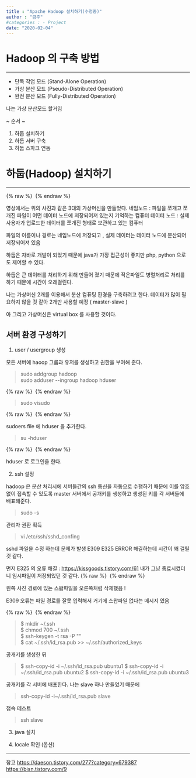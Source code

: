 ```yaml
---
title : "Apache Hadoop 설치하기(수정중)"
author : "금주"
#categories : - Project
date: "2020-02-04"
---
```


# Hadoop 의 구축 방법
---
* 단독 작업 모드 (Stand-Alone Operation)
* 가상 분산 모드 (Pseudo-Distributed Operation)
* 완전 분산 모드 (Fully-Distributed Operation)

나는 가상 분산모드 할거임


~ 순서 ~

1. 하둡 설치하기
2. 하둡 서버 구축
3. 하둡 스파크 연동

# 하둡(Hadoop) 설치하기
---



{% raw %} <img src="https://bcloved.github.io/assets/images/20200204ApacheHadoop/1.PNG" alt=""> {% endraw %}

영상에서는 위의 사진과 같은  3대의 가상머신을 만들었다.
네임노드 : 파일을 쪼개고 쪼개진 파일이 어떤 데이터 노드에 저장되어져 있는지 기억하는 컴퓨터
데이터 노드 : 실제 사용자가 업로드한 데이터를 쪼개진 형태로 보관하고 있는 컴퓨터



파일의 이름이나 경로는 네임노드에 저장되고 , 실제 데이터는 데이터 노드에 분산되어 저장되어져 있음

하둡은 자바로 개발이 되었기 때문에 java가 가장 접근성이 좋지만 php, python 으로도 제어할 수 있다.

하둡은 큰 데이터를 처리하기 위해 만들어 졌기 때문에 작은파일도 병렬처리로 처리를 하기 때문에 시간이 오래걸린다.


나는 가상머신 2개를 이용해서 분산 컴퓨팅 환경을 구축하려고 한다.
데이터가 많이 필요하지 않을 것 같아 2개만 사용할 예정 ( master-slave )

아 그리고 가상머신은 virtual box 를 사용할 것이다.

## 서버 환경 구성하기

1. user / usergroup 생성

모든 서버에 haoop 그룹과 유저를 생성하고 권한을 부여해 준다.


> sudo addgroup hadoop <br>
sudo adduser --ingroup hadoop hduser



{% raw %} <img src="https://bcloved.github.io/assets/images/20200204ApacheHadoop/2.PNG" alt=""> {% endraw %}

> sudo visudo

{% raw %} <img src="https://bcloved.github.io/assets/images/20200204ApacheHadoop/3.PNG" alt=""> {% endraw %}

sudoers file 에 hduser 을 추가한다.

> su -hduser

{% raw %} <img src="https://bcloved.github.io/assets/images/20200204ApacheHadoop/4.PNG" alt=""> {% endraw %}

hduser 로 로그인을 한다.

2. ssh 설정

hadoop 은 분산 처리시에 서버들간의 ssh 통신을 자동으로 수행하기 때문에 이를 암호없이 접속할 수 있도록 master 서버에서 공개키를 생성하고 생성된 키를 각 서버들에 배표해준다.


>sudo -s

관리자 권환 획득

> vi /etc/ssh/sshd_confing

sshd 파일을 수정
하는데 문제가 발생 E309 E325 ERROR 해결하는데 시간이 꽤 걸릴 것 같다.

먼저 E325 의 오류 해결 : <https://kissgoods.tistory.com/61>
내가 그냥 종료시켰더니 임시파일이 저장되었던 것 같다.
{% raw %} <img src="https://bcloved.github.io/assets/images/20200204ApacheHadoop/5.PNG" alt=""> {% endraw %}

왼쪽 사진 경로에 있는 스왑파일을 오른쪽처럼 삭제했음 !

E309 오류는 파일 경로를 잘못 입력해서 거기에 스왑파일 없다는 메시지 였음


{% raw %} <img src="https://bcloved.github.io/assets/images/20200204ApacheHadoop/6.PNG" alt=""> {% endraw %}

>$ mkdir ~/.ssh <br>
$ chmod 700 ~/.ssh <br>
$ ssh-keygen -t rsa -P "" <br>
$ cat ~/.ssh/id_rsa.pub >> ~/.ssh/authorized_keys

공개키를 생성한 뒤


>$ ssh-copy-id -i ~/.ssh/id_rsa.pub ubuntu1
$ ssh-copy-id -i ~/.ssh/id_rsa.pub ubuntu2
$ ssh-copy-id -i ~/.ssh/id_rsa.pub ubuntu3

공개키를 각 서버에 배포한다.
나는 slave 하나 만들었기 때문에
>ssh-copy-id -i~/.ssh/id_rsa.pub slave

접속 테스트
> ssh slave



3. java 설치




4. locale 확인 (옵션)



---
참고
<https://daeson.tistory.com/277?category=679387>
<https://bisn.tistory.com/9>
